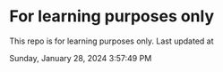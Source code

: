 # For learning purposes only
This repo is for learning purposes only.
Last updated at

Sunday, January 28, 2024 3:57:49 PM

